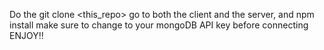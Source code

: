 Do the git clone <this_repo>
go to both the client and the server, and npm install
make sure to change to your mongoDB API key before connecting
ENJOY!!